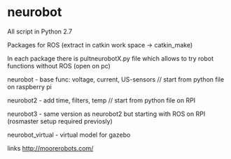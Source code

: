 # neurobot
All script in Python 2.7
  
  Packages for ROS (extract in catkin work space -> catkin_make)

In each package there is pultneurobotX.py file which allows to try robot functions without ROS (open on pc)


neurobot - base func: voltage, current, US-sensors // start from python file on raspberry pi

neurobot2 - add time, filters, temp // start from python file on RPI

neurobot3 - same version as neurobot2 but starting with ROS on RPI (rosmaster setup required previosly)

neurobot_virtual - virtual model for gazebo

links http://moorerobots.com/
